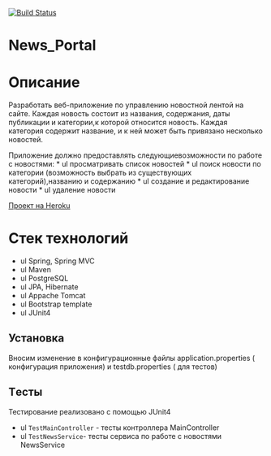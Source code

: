 [![Build Status](https://travis-ci.org/AndrySar/News_Portal.svg?branch=master)](https://travis-ci.org/AndrySar/News_Portal)
# News_Portal

# Описание

Разработать веб-приложение по управлению новостной лентой на сайте. Каждая новость состоит из названия, содержания, даты публикации и категории,к которой относится новость.
Каждая категория содержит название, и к ней может быть привязано несколько новостей.

Приложение должно предоставлять следующиевозможности по работе с новостями:
    * ul просматривать список новостей
    * ul поиск новости по категории (возможность выбрать из существующих категорий),названию и содержанию
    * ul создание и редактирование новости
    * ul удаление новости

[Проект на Heroku](http://myhuapplication.herokuapp.com/)

# Стек технологий

* ul Spring, Spring MVC
* ul Maven
* ul PostgreSQL
* ul JPA, Hibernate
* ul Appache Tomcat
* ul Bootstrap template
* ul JUnit4

## Установка

Вносим изменение в конфигурационные файлы application.properties ( конфигурация приложения) и testdb.properties ( для тестов)

## Tесты

Тестирование реализовано с помощью JUnit4
 * ul `TestMainController` - тесты контроллера MainController
 * ul `TestNewsService`- тесты сервиса по работе с новостями NewsService


